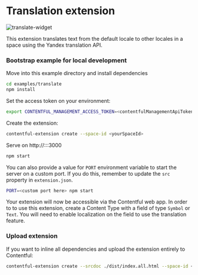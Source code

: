 # Translation extension

![translate-widget](http://contentful.github.io/ui-extensions-sdk/assets/translate-widget.png)

This extension translates text from the default locale to other locales in a space using the Yandex translation API.

### Bootstrap example for local development

Move into this example directory and install dependencies
```bash
cd examples/translate
npm install
```

Set the access token on your environment:
```bash
export CONTENTFUL_MANAGEMENT_ACCESS_TOKEN=<contentfulManagementApiToken>
```

Create the extension:
```bash
contentful-extension create --space-id <yourSpaceId>
```

Serve on http://:::3000
```bash
npm start
```

You can also provide a value for `PORT` environment variable to start the server on a custom port.
If you do this, remember to update the `src` property in `extension.json`.
```bash
PORT=<custom port here> npm start
```

Your extension will now be accessible via the Contentful web app.
In order to to use this extension, create a Content Type with a field of type `Symbol` or `Text`. You will need to enable localization on the field to use the translation feature.


### Upload extension
If you want to inline all dependencies and upload the extension entirely to Contentful:
```bash
contentful-extension create --srcdoc ./dist/index.all.html --space-id <yourSpaceId> --force
```
